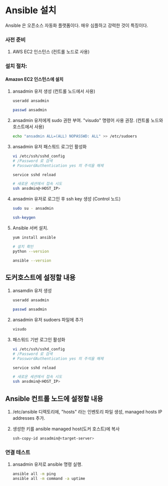 # Ansible 설치

Ansible 은 오픈소스 자동화 플랫폼이다. 매우 심플하고 강력한 것이 특징이다. 

### 사전 준비

1. AWS EC2 인스턴스 (컨트롤 노드로 사용)

### 설치 절차:
#### Amazon EC2 인스턴스에 설치
   
1. ansadmin 유저 생성 (컨트롤 노드에서 사용)  
   ```sh
   useradd ansadmin

   passwd ansadmin
   ```
1. ansadmin 유저에게 sudo 권한 부여. "visudo" 명령어 사용 권장. (컨트롤 노드와 호스트에서 사용)
   ```sh
   echo "ansadmin ALL=(ALL) NOPASSWD: ALL" >> /etc/sudoers
   ```
1. ansadmin 유저 패스워드 로그인 활성화
   ```sh
   vi /etc/ssh/sshd_config
   # /Password 로 검색
   # PasswordAuthentication yes 의 주석을 해제

   service sshd reload

   # 새로운 세션에서 접속 시도
   ssh ansdmin@<HOST_IP>
   ```
1. ansadmin 유저로 로그인 후 ssh key 생성 (Control 노드)
   ```sh 
   sudo su - ansadmin

   ssh-keygen
   ```

1. Ansible 서버 설치. 
   ```sh
   yum install ansible
   
   # 설치 확인 
   python --version

   ansible --version
   ```

## 도커호스트에 설정할 내용
1. ansamdin 유저 생성
   ```sh
   useradd ansadmin

   passwd ansadmin
   ```
1. ansadmin 유저 sudoers 파일에 추가
   ```sh
   visudo
   ```
1. 패스워드 기반 로그인 활성화
   ```sh
   vi /etc/ssh/sshd_config
   # /Password 로 검색
   # PasswordAuthentication yes 의 주석을 해제

   service sshd reload

   # 새로운 세션에서 접속 시도
   ssh ansdmin@<HOST_IP>
   ```

## Ansible 컨트롤 노드에 설정할 내용

1. /etc/ansible 디렉토리에, "hosts" 라는 인벤토리 파일 생성, managed hosts IP addresses 추가. 

1. 생성한 키를 ansible managed host(도커 호스트)에 복사
   ```sh 
   ssh-copy-id ansadmin@<target-server>
   ```

### 연결 테스트

1. ansadmin 유저로 ansible 명령 실행.
   ```sh 
   ansible all -m ping
   ansible all -m command -a uptime
   ```
